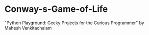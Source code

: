 # Conway-s-Game-of-Life
"Python Playground: Geeky Projects for the Curious Programmer" by Mahesh Venkitachalam
